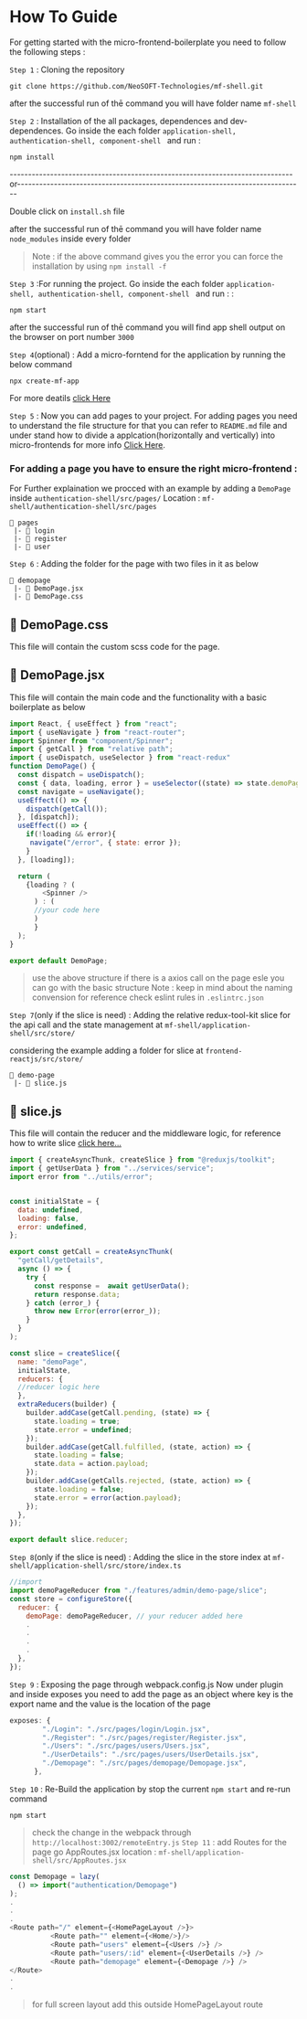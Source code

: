 # How To Guide
For getting started with the micro-frontend-boilerplate you need to follow the following steps :

`Step 1` :  Cloning the repository
```
git clone https://github.com/NeoSOFT-Technologies/mf-shell.git
```
after the successful run of thē command you will have folder name `mf-shell`

`Step 2` :  Installation of the all packages, dependences and dev-dependences. Go inside the each folder `application-shell, authentication-shell, component-shell ` and run :
```
npm install
```
-----------------------------------------------------------------------------or------------------------------------------------------------------------------

Double click on `install.sh` file

after the successful run of thē command you will have folder name `node_modules` inside every folder 

>Note : if the above command gives you the error you can force the installation by using  `npm install -f`

`Step 3` :For running the project. Go inside the each folder `application-shell, authentication-shell, component-shell ` and run : : 
```
npm start
```
after the successful run of thē command you will find app shell   output on the browser on port number `3000`

`Step 4`(optional) : Add a micro-forntend for the application by running the below command
```
npx create-mf-app
```
For more deatils [click Here]()


`Step 5` : Now you can add pages  to your project. For adding pages you need to understand the file structure for that you can refer to `README.md` file and under stand how to divide a applcation(horizontally and vertically) into micro-frontends for more info [Click Here]().

### For adding a page you have to ensure the right micro-frontend :
For Further explaination we procced with an example by adding a `DemoPage` inside `authentication-shell/src/pages/`
Location : `mf-shell/authentication-shell/src/pages`
```
📂 pages
 |- 📁 login
 |- 📁 register
 |- 📁 user

```
 

`Step 6` : Adding the folder for the page with two files in it as below

```
📂 demopage
 |- 📝 DemoPage.jsx
 |- 📝 DemoPage.css
```
## 📝 DemoPage.css
This file will contain the custom scss code for the page.
## 📝 DemoPage.jsx
This file will contain the main code and the functionality with a basic boilerplate as below
```js
import React, { useEffect } from "react";
import { useNavigate } from "react-router";
import Spinner from "component/Spinner";
import { getCall } from "relative path";
import { useDispatch, useSelector } from "react-redux"
function DemoPage() {
  const dispatch = useDispatch();
  const { data, loading, error } = useSelector((state) => state.demoPage);
  const navigate = useNavigate();
  useEffect(() => {
    dispatch(getCall());
  }, [dispatch]);
  useEffect(() => {
    if(!loading && error){
     navigate("/error", { state: error });
    }
  }, [loading]);

  return (
    {loading ? (
        <Spinner />
      ) : (
      //your code here
      )
      }
  );
}

export default DemoPage;
```
> use the above structure if there is a axios call on the page esle you can go with the basic structure
>Note : keep in mind about the naming convension for reference check eslint rules in `.eslintrc.json`

`Step 7`(only if the slice is need) : Adding the relative redux-tool-kit slice for the api call and the state management at `mf-shell/application-shell/src/store/`

considering the example adding a folder for slice at `frontend-reactjs/src/store/` 
```
📂 demo-page
 |- 📝 slice.js
```
## 📝 slice.js
This file will contain the reducer and the middleware logic, for reference how to write slice [click here...](https://redux-toolkit.js.org/introduction/getting-started)
```js
import { createAsyncThunk, createSlice } from "@reduxjs/toolkit";
import { getUserData } from "../services/service";
import error from "../utils/error";


const initialState = {
  data: undefined,
  loading: false,
  error: undefined,
};

export const getCall = createAsyncThunk(
  "getCall/getDetails",
  async () => {
    try {
      const response =  await getUserData();
      return response.data;
    } catch (error_) {
      throw new Error(error(error_));
    }
  }
);

const slice = createSlice({
  name: "demoPage",
  initialState,
  reducers: {
  //reducer logic here
  },
  extraReducers(builder) {
    builder.addCase(getCall.pending, (state) => {
      state.loading = true;
      state.error = undefined;
    });
    builder.addCase(getCall.fulfilled, (state, action) => {
      state.loading = false;
      state.data = action.payload;
    });
    builder.addCase(getCalls.rejected, (state, action) => {
      state.loading = false;
      state.error = error(action.payload);
    });
  },
});

export default slice.reducer;
```
`Step 8`(only if the slice is need) : Adding the slice in the store index at `mf-shell/application-shell/src/store/index.ts `

```js
//import
import demoPageReducer from "./features/admin/demo-page/slice";
const store = configureStore({
  reducer: {
    demoPage: demoPageReducer, // your reducer added here
    .
    .
    .
    .
  },
});
```
`Step 9` : Exposing the page through webpack.config.js
Now under plugin and inside exposes you need to add the page as an object where key is the export name and the value is the location of the page
```js
exposes: {
        "./Login": "./src/pages/login/Login.jsx",
        "./Register": "./src/pages/register/Register.jsx",
        "./Users": "./src/pages/users/Users.jsx",
        "./UserDetails": "./src/pages/users/UserDetails.jsx",
        "./Demopage": "./src/pages/demopage/Demopage.jsx",
      },
```
`Step 10` : Re-Build the application by stop the current `npm start` and re-run command
```
npm start
```
> check the change in the webpack through `http://localhost:3002/remoteEntry.js`
`Step 11` : add Routes for the page go AppRoutes.jsx
location : `mf-shell/application-shell/src/AppRoutes.jsx `
```js 
const Demopage = lazy(
  () => import("authentication/Demopage")
);
.
.
.
<Route path="/" element={<HomePageLayout />}>
          <Route path="" element={<Home/>}/>
          <Route path="users" element={<Users />} />
          <Route path="users/:id" element={<UserDetails />} />
          <Route path="demopage" element={<Demopage />} />
</Route>
.
.
```
>for full screen layout add this outside HomePageLayout route

